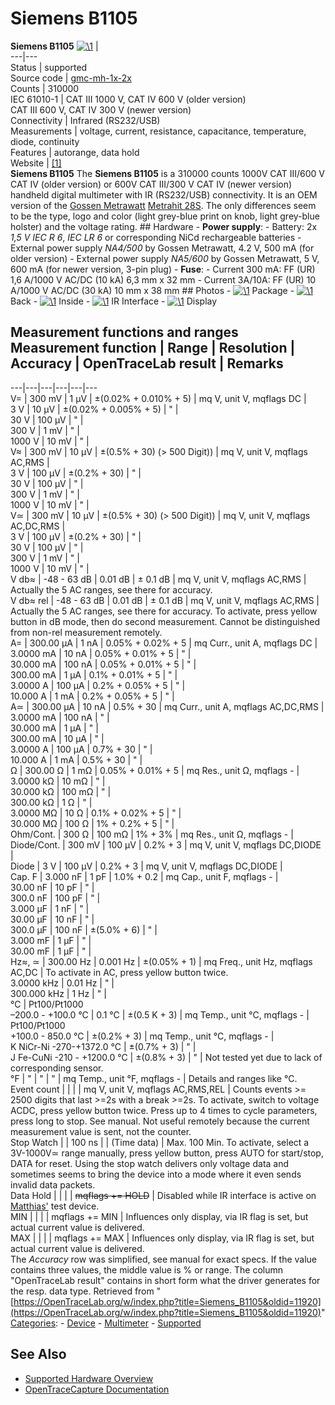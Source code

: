 # Siemens B1105

**Siemens B1105** [![\1](../../assets/hardware/general/\2)](./File:Siemens_B1105_small.png.html) |   
---|---  
Status | supported  
Source code | [gmc-mh-1x-2x](http://github.com/OpenTraceLab/?p=OpenTraceCapture.git;a=tree;f=src/hardware/gmc-mh-1x-2x)  
Counts | 310000  
IEC 61010-1 | CAT III 1000 V, CAT IV 600 V (older version)  
CAT III 600 V, CAT IV 300 V (newer version)  
Connectivity | Infrared (RS232/USB)  
Measurements | voltage, current, resistance, capacitance, temperature, diode, continuity  
Features | autorange, data hold  
Website | [[1]](http://www.messgeraete-einfach-mieten.de/html/siemens_b1105.html)  
**Siemens B1105** The **Siemens B1105** is a 310000 counts 1000V CAT III/600 V CAT IV (older version) or 600V CAT III/300 V CAT IV (newer version) handheld digital multimeter with IR (RS232/USB) connectivity. It is an OEM version of the [Gossen Metrawatt](Gossen_Metrawatt.html "Gossen Metrawatt") [Metrahit 28S](Gossen_Metrawatt_Metrahit_28S.html "Gossen Metrawatt Metrahit 28S"). The only differences seem to be the type, logo and color (light grey-blue print on knob, light grey-blue holster) and the voltage rating. ## Hardware \- **Power supply**: \- Battery: 2x *1,5 V IEC R 6*, *IEC LR 6* or corresponding NiCd rechargeable batteries \- External power supply *NA4/500* by Gossen Metrawatt, 4.2 V, 500 mA (for older version) \- External power supply *NA5/600* by Gossen Metrawatt, 5 V, 600 mA (for newer version, 3-pin plug) \- **Fuse**: \- Current 300 mA: FF (UR) 1,6 A/1000 V AC/DC (10 kA) 6,3 mm x 32 mm \- Current 3A/10A: FF (UR) 10 A/1000 V AC/DC (30 kA) 10 mm x 38 mm ## Photos \- 
[![\1](../../assets/hardware/general/\2)](./File:Siemens_b1105_1.jpg.html)
Package
\- 
[![\1](../../assets/hardware/general/\2)](./File:Siemens_b1105_2.jpg.html)
Back
\- 
[![\1](../../assets/hardware/general/\2)](./File:Siemens_b1105_3.jpg.html)
Inside
\- 
[![\1](../../assets/hardware/general/\2)](./File:Siemens_b1105_4.jpg.html)
IR Interface
\- 
[![\1](../../assets/hardware/general/\2)](./File:Siemens_b1105_5.jpg.html)
Display
## Measurement functions and ranges Measurement function | Range | Resolution | Accuracy | OpenTraceLab result | Remarks  
---|---|---|---|---|---  
V= | 300 mV | 1 μV | ±(0.02% + 0.010% + 5) | mq V, unit V, mqflags DC |   
3 V | 10 μV | ±(0.02% + 0.005% + 5) | " |   
30 V | 100 μV | " |   
300 V | 1 mV | " |   
1000 V | 10 mV | " |   
V≈ | 300 mV | 10 µV | ±(0.5% + 30) (> 500 Digit)) | mq V, unit V, mqflags AC,RMS |   
3 V | 100 μV | ±(0.2% + 30) | " |   
30 V | 100 μV | " |   
300 V | 1 mV | " |   
1000 V | 10 mV | " |   
V≃ | 300 mV | 10 μV | ±(0.5% + 30) (> 500 Digit)) | mq V, unit V, mqflags AC,DC,RMS |   
3 V | 100 μV | ±(0.2% + 30) | " |   
30 V | 100 μV | " |   
300 V | 1 mV | " |   
1000 V | 10 mV | " |   
V db≈ | -48 - 63 dB | 0.01 dB | ± 0.1 dB | mq V, unit V, mqflags AC,RMS | Actually the 5 AC ranges, see there for accuracy.  
V db≈ rel | -48 - 63 dB | 0.01 dB | ± 0.1 dB | mq V, unit V, mqflags AC,RMS | Actually the 5 AC ranges, see there for accuracy. To activate, press yellow button in dB mode, then do second measurement. Cannot be distinguished from non-rel measurement remotely.  
A= |  300.00 µA | 1 nA | 0.05% + 0.02% + 5 | mq Curr., unit A, mqflags DC |   
3.0000 mA | 10 nA | 0.05% + 0.01% + 5 | " |   
30.000 mA | 100 nA | 0.05% + 0.01% + 5 | " |   
300.00 mA | 1 µA | 0.1% + 0.01% + 5 | " |   
3.0000 A | 100 µA | 0.2% + 0.05% + 5 | " |   
10.000 A | 1 mA | 0.2% + 0.05% + 5 | " |   
A≃ |  300.00 µA | 10 nA | 0.5% + 30 | mq Curr., unit A, mqflags AC,DC,RMS |   
3.0000 mA | 100 nA | " |   
30.000 mA | 1 µA | " |   
300.00 mA | 10 µA | " |   
3.0000 A | 100 µA | 0.7% + 30 | " |   
10.000 A | 1 mA | 0.5% + 30 | " |   
Ω | 300.00 Ω | 1 mΩ | 0.05% + 0.01% + 5 | mq Res., unit Ω, mqflags - |   
3.0000 kΩ | 10 mΩ | " |   
30.000 kΩ | 100 mΩ | " |   
300.00 kΩ | 1 Ω | " |   
3.0000 MΩ | 10 Ω | 0.1% + 0.02% + 5 | " |   
30.000 MΩ | 100 Ω | 1% + 0.2% + 5 | " |   
Ohm/Cont. | 300 Ω | 100 mΩ | 1% + 3% | mq Res., unit Ω, mqflags - |   
Diode/Cont. | 300 mV | 100 µV | 0.2% + 3 | mq V, unit V, mqflags DC,DIODE |   
Diode | 3 V | 100 µV | 0.2% + 3 | mq V, unit V, mqflags DC,DIODE |   
Cap. F | 3.000 nF | 1 pF | 1.0% + 0.2 | mq Cap., unit F, mqflags - |   
30.00 nF | 10 pF | " |   
300.0 nF | 100 pF | " |   
3.000 µF | 1 nF | " |   
30.00 µF | 10 nF | " |   
300.0 µF | 100 nF | ±(5.0% + 6) | " |   
3.000 mF | 1 µF | " |   
30.00 mF | 1 µF | " |   
Hz≈, ≃ | 300.00 Hz | 0.001 Hz | ±(0.05% + 1) | mq Freq., unit Hz, mqflags AC,DC | To activate in AC, press yellow button twice.  
3.0000 kHz | 0.01 Hz | " |   
300.000 kHz | 1 Hz | " |   
°C | Pt100/Pt1000  
–200.0 - +100.0 °C | 0.1 °C | ±(0.5 K + 3) | mq Temp., unit °C, mqflags - |   
Pt100/Pt1000  
+100.0 - 850.0 °C | ±(0.2% + 3) | mq Temp., unit °C, mqflags - |   
K NiCr-Ni -270-+1372.0 °C | ±(0.7% + 3) | " |   
J Fe-CuNi -210 - +1200.0 °C | ±(0.8% + 3) | " | Not tested yet due to lack of corresponding sensor.  
°F | " | " | " | mq Temp., unit °F, mqflags - | Details and ranges like °C.   
Event count |  |  |  | mq V, unit V, mqflags AC,RMS,REL | Counts events >= 2500 digits that last >=2s with a break >=2s. To activate, switch to voltage ACDC, press yellow button twice. Press up to 4 times to cycle parameters, press long to stop. See manual. Not useful remotely because the current measurement value is sent, not the counter.  
Stop Watch |  | 100 ns |  | (Time data) | Max. 100 Min. To activate, select a 3V-1000V≃ range manually, press yellow button, press AUTO for start/stop, DATA for reset. Using the stop watch delivers only voltage data and sometimes seems to bring the device into a mode where it even sends invalid data packets.  
Data Hold |  |  |  | ~~mqflags += HOLD~~ | Disabled while IR interface is active on [ Matthias'](https://OpenTraceLab.org/wiki/User:Matthias_Heidbrink "User:Matthias Heidbrink") test device.  
MIN |  |  |  | mqflags += MIN | Influences only display, via IR flag is set, but actual current value is delivered.  
MAX |  |  |  | mqflags += MAX | Influences only display, via IR flag is set, but actual current value is delivered.  
The *Accuracy* row was simplified, see manual for exact specs. If the value contains three values, the middle value is % or range. The column "OpenTraceLab result" contains in short form what the driver generates for the resp. data type. 
Retrieved from "[https://OpenTraceLab.org/w/index.php?title=Siemens_B1105&oldid=11920](https://OpenTraceLab.org/w/index.php?title=Siemens_B1105&oldid=11920)" 
[Categories](specialcategories-specialcategories.md): \- [Device](./Category:Device.html "Category:Device") \- [Multimeter](./Category:Multimeter.html "Category:Multimeter") \- [Supported](./Category:Supported.html "Category:Supported")

## See Also
- [Supported Hardware Overview](../supported-hardware.md)
- [OpenTraceCapture Documentation](../../opentracecapture/overview.md)
